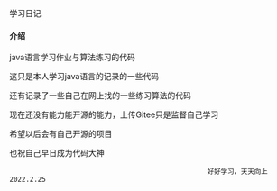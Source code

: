 学习日记


#### 介绍
java语言学习作业与算法练习的代码

这只是本人学习java语言的记录的一些代码

还有记录了一些自己在网上找的一些练习算法的代码

现在还没有能力能开源的能力，上传Gitee只是监督自己学习

希望以后会有自己开源的项目

也祝自己早日成为代码大神


                                                     好好学习，天天向上2022.2.25
